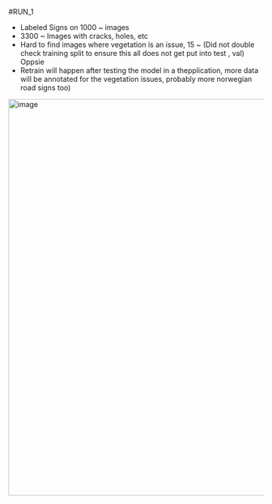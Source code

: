 
#RUN_1
* Labeled Signs on 1000 ~ images
* 3300 ~ Images with cracks, holes, etc 
* Hard to find images where vegetation is an issue, 15 ~ (Did not double check training split to ensure this all does not get put into test , val) Oppsie
* Retrain will happen after testing the model in a thepplication, more data will be annotated for the vegetation issues, probably more norwegian road signs too) 

<img width="1485" height="783" alt="image" src="https://github.com/user-attachments/assets/471d0bc8-2688-4b04-b7f8-acb4c83ca870" />

